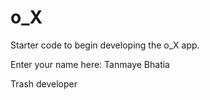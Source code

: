# o_X
Starter code to begin developing the o_X app.

Enter your name here: Tanmaye Bhatia

Trash developer 
